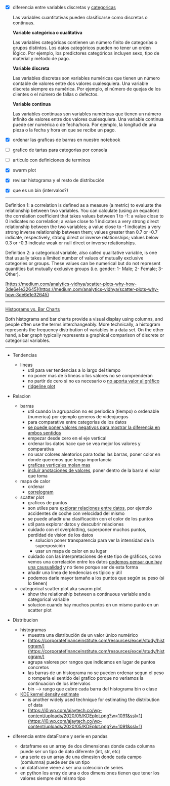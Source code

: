 
- [x]  diferencia entre variables discretas y [categoricas](https://en.wikipedia.org/wiki/Categorical_variable)

    Las variables cuantitativas pueden clasificarse como discretas o continuas.

    **Variable categórica o cualitativa**

    Las variables categóricas contienen un número finito de categorías o grupos distintos. Los datos categóricos pueden no tener un orden lógico. Por ejemplo, los predictores categóricos incluyen sexo, tipo de material y método de pago.

    **Variable discreta**

    Las variables discretas son variables numéricas que tienen un número contable de valores entre dos valores cualesquiera. Una variable discreta siempre es numérica. Por ejemplo, el número de quejas de los clientes o el número de fallas o defectos.

    **Variable continua**

    Las variables continuas son variables numéricas que tienen un número infinito de valores entre dos valores cualesquiera. Una variable continua puede ser numérica o de fecha/hora. Por ejemplo, la longitud de una pieza o la fecha y hora en que se recibe un pago.

- [x]  ordenar las graficas de barras en nuestro notebook
- [ ]  grafico de tartas para categorias por consola
- [ ]  articulo con definiciones de terminos
- [x]  swarm plot
- [x]  revisar histograma y el resto de distribución
- [x]  que es un bin (intervalos?)

---

Definition 1: a correlation is defined as a measure (a metric) to evaluate the relationship between two variables. You can calculate (using an equation) the correlation coefficient that takes values between 1 to -1: a value close to 0 indicates no correlation; a value close to 1 indicates a very strong direct relationship between the two variables; a value close to -1 indicates a very strong inverse relationship between them; values greater than 0.7 or -0.7 indicate, respectively, strong direct or inverse relationships; values below 0.3 or -0.3 indicate weak or null direct or inverse relationships.

Definition 2: a categorical variable, also called qualitative variable, is one that usually takes a limited number of values of mutually exclusive categories or groups. These values can be numerical but do not represent quantities but mutually exclusive groups (i.e. gender: 1- Male; 2- Female; 3- Other).

[https://medium.com/analytics-vidhya/scatter-plots-why-how-3de6e1e32645](https://medium.com/analytics-vidhya/scatter-plots-why-how-3de6e1e32645)

---

[Histograms vs. Bar Charts](https://www.investopedia.com/terms/h/histogram.asp)

Both histograms and bar charts provide a visual display using columns, and people often use the terms interchangeably. More technically, a histogram represents the frequency distribution of variables in a data set. On the other hand, a bar graph typically represents a graphical comparison of discrete or categorical variables.

---

- Tendencias
    - lineas
        - util para ver tendencias a lo largo del  tiempo
        - no poner mas de 5 lineas o los valores no se comprenderan
        - no partir de cero si no es necesario o [no aporta valor al gráfico](https://chartio.com/assets/7119e1/tutorials/charts/line-charts/8170bced5eea17b515870105e3bf4011df66e98a5bd9851d5c9a147a81f5acee/line-chart-misuses-1.png)
        - [ridgeline plot](https://chartio.com/learn/charts/line-chart-complete-guide/#ridgeline-plot)
- Relacion
    - barras
        - util cuando la agrupacion no es periodica (tiempo) o ordenable (numerica) por ejemplo generos de videojuegos
        - para comparativa entre categorias de los datos
        - [se puede poner valores negativos para mostrar la diferencia en ambos sentidos](https://www.chartblocks.com/en/support/faqs/faq/when-to-use-a-bar-chart)
        - empezar desde cero en el eje vertical
        - ordenar los datos hace que se vea mejor los valores y comparativa
        - no usar colores aleatorios para todas las barras, poner color en donde queremos que tenga importancia
        - [graficas verticales molan mas](https://chartio.com/learn/charts/bar-chart-complete-guide/#horizontal-bars-vs-vertical-bars)
        - [incluir anotaciones de valores](https://chartio.com/learn/charts/bar-chart-complete-guide/#include-value-annotations), poner dentro de la barra el valor que toma
    - mapa de calor
        - ordenar
        - [correlogram](https://chartio.com/learn/charts/heatmap-complete-guide/#correlogram)
    - scatter plot
        - graficos de puntos
        - son utiles para [explorar relaciones entre datos](https://www.pluscharts.com/scatter-charts/), por ejemplo accidentes de coche con velocidad del mismo
        - se puede añadir una clasificación con el color de los puntos
        - util para explorar datos y descubrir relaciones
        - cuidado con el overplotting, superponer muchos puntos, perdidad de vision de los datos
            - solucion poner transparencia para ver la intensidad de la superposición
            - usar un mapa de calor en su lugar
        - cuidado con las interpretaciones de este tipo de gráficos, como vemos una correlación entre los datos [podemos pensar que hay una causualidad](https://en.wikipedia.org/wiki/Correlation_does_not_imply_causation) y no tiene porque ser de esta forma
        - añadir una línea de tendencias es típico y útil
        - podemos darle mayor tamaño a los puntos que según su peso (si lo tienen)
    - categorical scatter plot aka swarm plot
        - show the relationship between a continuous variable and a categorical variable
        - solucion cuando hay muchos puntos en un mismo punto en un scatter plot
- Distribucion
    - histogramas
        - muestra una distribución de un valor único numérico
        - [https://corporatefinanceinstitute.com/resources/excel/study/histogram/](https://corporatefinanceinstitute.com/resources/excel/study/histogram/)
        - agrupa valores por rangos que indicamos en lugar de puntos concretos
        - las barras de un histograma no se pueden ordenar segun el peso o romperia el  sentido del grafico porque no veriamos la continuacion de los intervalos
        - bin —> rango que cubre cada barra del histograma bin o clase
    - [KDE kernel density estimate](https://ajaytech.co/2020/05/03/kdeplots/#kernel-density-estimate)
        - is another widely used technique for estimating the distribution of data
        - [https://i0.wp.com/ajaytech.co/wp-content/uploads/2020/05/KDEplot.png?w=1091&ssl=1](https://i0.wp.com/ajaytech.co/wp-content/uploads/2020/05/KDEplot.png?w=1091&ssl=1)

- diferencia entre dataFrame y serie en pandas
    - dataframe es un array de dos dimensiones donde cada columna puede ser un tipo de dato diferente (int, str, etc)
    - una serie es un array de una dimesion donde cada campo (comlumna) puede ser de un tipo
    - un dataframe viene a ser una colección de series
    - en python los array de una o dos dimensiones tienen que tener los valores siempre del mismo tipo
